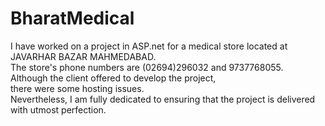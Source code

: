 # BharatMedical
I have worked on a project in ASP.net for a medical store located at JAVARHAR BAZAR MAHMEDABAD. <br>
The store's phone numbers are (02694)296032 and 9737768055.<br>
Although the client offered to develop the project,<br>
there were some hosting issues.<br>
Nevertheless, I am fully dedicated to ensuring that the project is delivered with utmost perfection.
